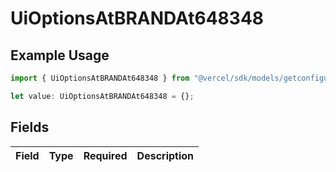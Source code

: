 # UiOptionsAtBRANDAt648348

## Example Usage

```typescript
import { UiOptionsAtBRANDAt648348 } from "@vercel/sdk/models/getconfigurationproductsop.js";

let value: UiOptionsAtBRANDAt648348 = {};
```

## Fields

| Field       | Type        | Required    | Description |
| ----------- | ----------- | ----------- | ----------- |